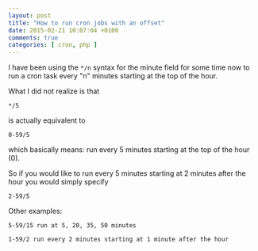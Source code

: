 ```yaml
---
layout: post
title: "How to run cron jobs with an offset"
date: 2015-02-21 10:07:04 +0100
comments: true
categories: [ cron, php ]
---
```

I have been using the ```*/n``` syntax for the minute field for some time now to run a cron task every "n" minutes starting at the top of the hour.

What I did not realize is that

    */5
    
is actually equivalent to

    0-59/5

which basically means: run every 5 minutes starting at the top of the hour (0).

So if you would like to run every 5 minutes starting at 2 minutes after the hour you would simply specify

    2-59/5

Other examples:

    5-59/15 run at 5, 20, 35, 50 minutes

    1-59/2 run every 2 minutes starting at 1 minute after the hour
